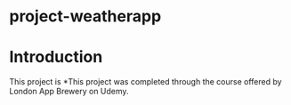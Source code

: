 # project-weatherapp

# Introduction

This project is 
*This project was completed through the course offered by London App Brewery on Udemy.

